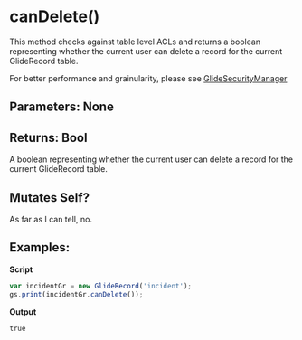 # canDelete()
This method checks against table level ACLs and returns a boolean representing
whether the current user can delete a record for the current GlideRecord table.

For better performance and grainularity, please see [GlideSecurityManager](/glide_security_manager.md)

## Parameters: None

## Returns: Bool
A boolean representing whether the current user can delete a record for the current GlideRecord table.

## Mutates Self?
As far as I can tell, no.

## Examples:

**Script**
```js
var incidentGr = new GlideRecord('incident');
gs.print(incidentGr.canDelete());
```
**Output**
```
true
```
